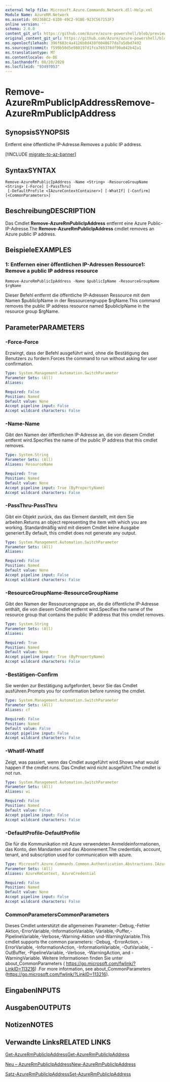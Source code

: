 ```yaml
---
external help file: Microsoft.Azure.Commands.Network.dll-Help.xml
Module Name: AzureRM.Network
ms.assetid: 00236BC2-61D8-49C2-91BE-923C567153F3
online version: ''
schema: 2.0.0
content_git_url: https://github.com/Azure/azure-powershell/blob/preview/src/ResourceManager/Network/Commands.Network/help/Remove-AzureRmPublicIpAddress.md
original_content_git_url: https://github.com/Azure/azure-powershell/blob/preview/src/ResourceManager/Network/Commands.Network/help/Remove-AzureRmPublicIpAddress.md
ms.openlocfilehash: 396f603c4a4126b8d438f0048677da7a5dbd7492
ms.sourcegitcommit: f599b50d5e980197d1fca769378df90a842b42a1
ms.translationtype: MT
ms.contentlocale: de-DE
ms.lasthandoff: 08/20/2020
ms.locfileid: "93497053"
---
```

# <span data-ttu-id="c0244-101">Remove-AzureRmPublicIpAddress</span><span class="sxs-lookup"><span data-stu-id="c0244-101">Remove-AzureRmPublicIpAddress</span></span>

## <span data-ttu-id="c0244-102">Synopsis</span><span class="sxs-lookup"><span data-stu-id="c0244-102">SYNOPSIS</span></span>
<span data-ttu-id="c0244-103">Entfernt eine öffentliche IP-Adresse.</span><span class="sxs-lookup"><span data-stu-id="c0244-103">Removes a public IP address.</span></span>

[!INCLUDE [migrate-to-az-banner](../../includes/migrate-to-az-banner.md)]

## <span data-ttu-id="c0244-104">Syntax</span><span class="sxs-lookup"><span data-stu-id="c0244-104">SYNTAX</span></span>

```
Remove-AzureRmPublicIpAddress -Name <String> -ResourceGroupName <String> [-Force] [-PassThru]
 [-DefaultProfile <IAzureContextContainer>] [-WhatIf] [-Confirm] [<CommonParameters>]
```

## <span data-ttu-id="c0244-105">Beschreibung</span><span class="sxs-lookup"><span data-stu-id="c0244-105">DESCRIPTION</span></span>
<span data-ttu-id="c0244-106">Das Cmdlet **Remove-AzureRmPublicIpAddress** entfernt eine Azure Public-IP-Adresse.</span><span class="sxs-lookup"><span data-stu-id="c0244-106">The **Remove-AzureRmPublicIpAddress** cmdlet removes an Azure public IP address.</span></span>

## <span data-ttu-id="c0244-107">Beispiele</span><span class="sxs-lookup"><span data-stu-id="c0244-107">EXAMPLES</span></span>

### <span data-ttu-id="c0244-108">1: Entfernen einer öffentlichen IP-Adressen Ressource</span><span class="sxs-lookup"><span data-stu-id="c0244-108">1: Remove a public IP address resource</span></span>
```
Remove-AzureRmPublicIpAddress -Name $publicIpName -ResourceGroupName $rgName
```

<span data-ttu-id="c0244-109">Dieser Befehl entfernt die öffentliche IP-Adressen Ressource mit dem Namen $publicIpName in der Ressourcengruppe $rgName.</span><span class="sxs-lookup"><span data-stu-id="c0244-109">This command removes the public IP address resource named $publicIpName in the resource group $rgName.</span></span>

## <span data-ttu-id="c0244-110">Parameter</span><span class="sxs-lookup"><span data-stu-id="c0244-110">PARAMETERS</span></span>

### <span data-ttu-id="c0244-111">-Force</span><span class="sxs-lookup"><span data-stu-id="c0244-111">-Force</span></span>
<span data-ttu-id="c0244-112">Erzwingt, dass der Befehl ausgeführt wird, ohne die Bestätigung des Benutzers zu fordern.</span><span class="sxs-lookup"><span data-stu-id="c0244-112">Forces the command to run without asking for user confirmation.</span></span>

```yaml
Type: System.Management.Automation.SwitchParameter
Parameter Sets: (All)
Aliases: 

Required: False
Position: Named
Default value: None
Accept pipeline input: False
Accept wildcard characters: False
```

### <span data-ttu-id="c0244-113">-Name</span><span class="sxs-lookup"><span data-stu-id="c0244-113">-Name</span></span>
<span data-ttu-id="c0244-114">Gibt den Namen der öffentlichen IP-Adresse an, die von diesem Cmdlet entfernt wird.</span><span class="sxs-lookup"><span data-stu-id="c0244-114">Specifies the name of the public IP address that this cmdlet removes.</span></span>

```yaml
Type: System.String
Parameter Sets: (All)
Aliases: ResourceName

Required: True
Position: Named
Default value: None
Accept pipeline input: True (ByPropertyName)
Accept wildcard characters: False
```

### <span data-ttu-id="c0244-115">-PassThru</span><span class="sxs-lookup"><span data-stu-id="c0244-115">-PassThru</span></span>
<span data-ttu-id="c0244-116">Gibt ein Objekt zurück, das das Element darstellt, mit dem Sie arbeiten.</span><span class="sxs-lookup"><span data-stu-id="c0244-116">Returns an object representing the item with which you are working.</span></span>
<span data-ttu-id="c0244-117">Standardmäßig wird mit diesem Cmdlet keine Ausgabe generiert.</span><span class="sxs-lookup"><span data-stu-id="c0244-117">By default, this cmdlet does not generate any output.</span></span>

```yaml
Type: System.Management.Automation.SwitchParameter
Parameter Sets: (All)
Aliases: 

Required: False
Position: Named
Default value: None
Accept pipeline input: False
Accept wildcard characters: False
```

### <span data-ttu-id="c0244-118">-ResourceGroupName</span><span class="sxs-lookup"><span data-stu-id="c0244-118">-ResourceGroupName</span></span>
<span data-ttu-id="c0244-119">Gibt den Namen der Ressourcengruppe an, die die öffentliche IP-Adresse enthält, die von diesem Cmdlet entfernt wird.</span><span class="sxs-lookup"><span data-stu-id="c0244-119">Specifies the name of the resource group that contains the public IP address that this cmdlet removes.</span></span>

```yaml
Type: System.String
Parameter Sets: (All)
Aliases: 

Required: True
Position: Named
Default value: None
Accept pipeline input: True (ByPropertyName)
Accept wildcard characters: False
```

### <span data-ttu-id="c0244-120">-Bestätigen</span><span class="sxs-lookup"><span data-stu-id="c0244-120">-Confirm</span></span>
<span data-ttu-id="c0244-121">Sie werden zur Bestätigung aufgefordert, bevor Sie das Cmdlet ausführen.</span><span class="sxs-lookup"><span data-stu-id="c0244-121">Prompts you for confirmation before running the cmdlet.</span></span>

```yaml
Type: System.Management.Automation.SwitchParameter
Parameter Sets: (All)
Aliases: cf

Required: False
Position: Named
Default value: False
Accept pipeline input: False
Accept wildcard characters: False
```

### <span data-ttu-id="c0244-122">-WhatIf</span><span class="sxs-lookup"><span data-stu-id="c0244-122">-WhatIf</span></span>
<span data-ttu-id="c0244-123">Zeigt, was passiert, wenn das Cmdlet ausgeführt wird.</span><span class="sxs-lookup"><span data-stu-id="c0244-123">Shows what would happen if the cmdlet runs.</span></span>
<span data-ttu-id="c0244-124">Das Cmdlet wird nicht ausgeführt.</span><span class="sxs-lookup"><span data-stu-id="c0244-124">The cmdlet is not run.</span></span>

```yaml
Type: System.Management.Automation.SwitchParameter
Parameter Sets: (All)
Aliases: wi

Required: False
Position: Named
Default value: False
Accept pipeline input: False
Accept wildcard characters: False
```

### <span data-ttu-id="c0244-125">-DefaultProfile</span><span class="sxs-lookup"><span data-stu-id="c0244-125">-DefaultProfile</span></span>
<span data-ttu-id="c0244-126">Die für die Kommunikation mit Azure verwendeten Anmeldeinformationen, das Konto, den Mandanten und das Abonnement.</span><span class="sxs-lookup"><span data-stu-id="c0244-126">The credentials, account, tenant, and subscription used for communication with azure.</span></span>

```yaml
Type: Microsoft.Azure.Commands.Common.Authentication.Abstractions.IAzureContextContainer
Parameter Sets: (All)
Aliases: AzureRmContext, AzureCredential

Required: False
Position: Named
Default value: None
Accept pipeline input: False
Accept wildcard characters: False
```

### <span data-ttu-id="c0244-127">CommonParameters</span><span class="sxs-lookup"><span data-stu-id="c0244-127">CommonParameters</span></span>
<span data-ttu-id="c0244-128">Dieses Cmdlet unterstützt die allgemeinen Parameter:-Debug,-Fehler Aktion,-ErrorVariable,-InformationVariable,-Variable,-Puffer,-PipelineVariable,-Verbose,-Warning-Aktion und-WarningVariable.</span><span class="sxs-lookup"><span data-stu-id="c0244-128">This cmdlet supports the common parameters: -Debug, -ErrorAction, -ErrorVariable, -InformationAction, -InformationVariable, -OutVariable, -OutBuffer, -PipelineVariable, -Verbose, -WarningAction, and -WarningVariable.</span></span> <span data-ttu-id="c0244-129">Weitere Informationen finden Sie unter about_CommonParameters ( https://go.microsoft.com/fwlink/?LinkID=113216) .</span><span class="sxs-lookup"><span data-stu-id="c0244-129">For more information, see about_CommonParameters (https://go.microsoft.com/fwlink/?LinkID=113216).</span></span>

## <span data-ttu-id="c0244-130">Eingaben</span><span class="sxs-lookup"><span data-stu-id="c0244-130">INPUTS</span></span>

## <span data-ttu-id="c0244-131">Ausgaben</span><span class="sxs-lookup"><span data-stu-id="c0244-131">OUTPUTS</span></span>

## <span data-ttu-id="c0244-132">Notizen</span><span class="sxs-lookup"><span data-stu-id="c0244-132">NOTES</span></span>

## <span data-ttu-id="c0244-133">Verwandte Links</span><span class="sxs-lookup"><span data-stu-id="c0244-133">RELATED LINKS</span></span>

[<span data-ttu-id="c0244-134">Get-AzureRmPublicIpAddress</span><span class="sxs-lookup"><span data-stu-id="c0244-134">Get-AzureRmPublicIpAddress</span></span>](./Get-AzureRmPublicIpAddress.md)

[<span data-ttu-id="c0244-135">Neu – AzureRmPublicIpAddress</span><span class="sxs-lookup"><span data-stu-id="c0244-135">New-AzureRmPublicIpAddress</span></span>](./New-AzureRmPublicIpAddress.md)

[<span data-ttu-id="c0244-136">Satz-AzureRmPublicIpAddress</span><span class="sxs-lookup"><span data-stu-id="c0244-136">Set-AzureRmPublicIpAddress</span></span>](./Set-AzureRmPublicIpAddress.md)


